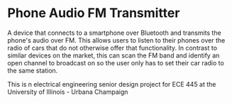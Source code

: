 # Phone Audio FM Transmitter

A device that connects to a smartphone over Bluetooth and transmits the phone's audio over FM. This allows users to listen to their phones over the radio of cars that do not otherwise offer that functionality. In contrast to similar devices on the market, this can scan the FM band and identify an open channel to broadcast on so the user only has to set their car radio to the same station.

This is n electrical engineering senior design project for ECE 445 at the University of Illinois - Urbana Champaign
